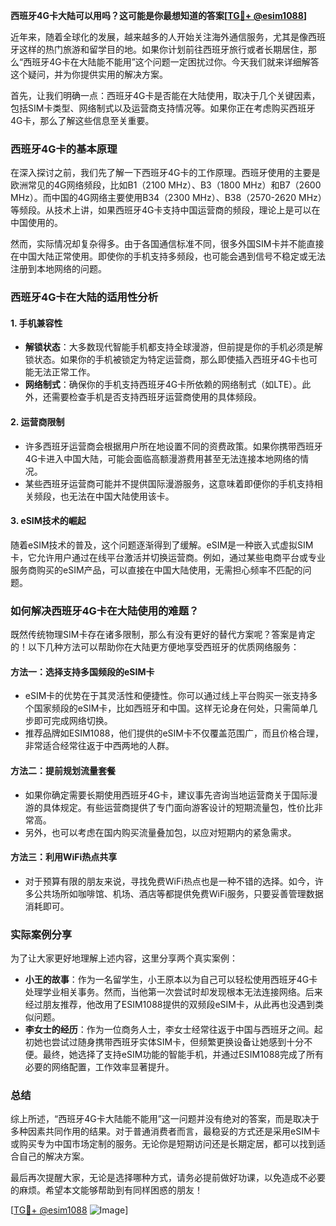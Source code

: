 **西班牙4G卡大陆可以用吗？这可能是你最想知道的答案[[TG💪+ @esim1088](https://t.me/s/esim1088)]**

近年来，随着全球化的发展，越来越多的人开始关注海外通信服务，尤其是像西班牙这样的热门旅游和留学目的地。如果你计划前往西班牙旅行或者长期居住，那么“西班牙4G卡在大陆能不能用”这个问题一定困扰过你。今天我们就来详细解答这个疑问，并为你提供实用的解决方案。

首先，让我们明确一点：西班牙4G卡是否能在大陆使用，取决于几个关键因素，包括SIM卡类型、网络制式以及运营商支持情况等。如果你正在考虑购买西班牙4G卡，那么了解这些信息至关重要。

### 西班牙4G卡的基本原理

在深入探讨之前，我们先了解一下西班牙4G卡的工作原理。西班牙使用的主要是欧洲常见的4G网络频段，比如B1（2100 MHz）、B3（1800 MHz）和B7（2600 MHz）。而中国的4G网络主要使用B34（2300 MHz）、B38（2570-2620 MHz）等频段。从技术上讲，如果西班牙4G卡支持中国运营商的频段，理论上是可以在中国使用的。

然而，实际情况却复杂得多。由于各国通信标准不同，很多外国SIM卡并不能直接在中国大陆正常使用。即使你的手机支持多频段，也可能会遇到信号不稳定或无法注册到本地网络的问题。

### 西班牙4G卡在大陆的适用性分析

#### 1. **手机兼容性**
   - **解锁状态**：大多数现代智能手机都支持全球漫游，但前提是你的手机必须是解锁状态。如果你的手机被锁定为特定运营商，那么即使插入西班牙4G卡也可能无法正常工作。
   - **网络制式**：确保你的手机支持西班牙4G卡所依赖的网络制式（如LTE）。此外，还需要检查手机是否支持西班牙运营商使用的具体频段。

#### 2. **运营商限制**
   - 许多西班牙运营商会根据用户所在地设置不同的资费政策。如果你携带西班牙4G卡进入中国大陆，可能会面临高额漫游费用甚至无法连接本地网络的情况。
   - 某些西班牙运营商可能并不提供国际漫游服务，这意味着即便你的手机支持相关频段，也无法在中国大陆使用该卡。

#### 3. **eSIM技术的崛起**
   随着eSIM技术的普及，这个问题逐渐得到了缓解。eSIM是一种嵌入式虚拟SIM卡，它允许用户通过在线平台激活并切换运营商。例如，通过某些电商平台或专业服务商购买的eSIM产品，可以直接在中国大陆使用，无需担心频率不匹配的问题。

### 如何解决西班牙4G卡在大陆使用的难题？

既然传统物理SIM卡存在诸多限制，那么有没有更好的替代方案呢？答案是肯定的！以下几种方法可以帮助你在大陆更方便地享受西班牙的优质网络服务：

#### 方法一：选择支持多国频段的eSIM卡
   - eSIM卡的优势在于其灵活性和便捷性。你可以通过线上平台购买一张支持多个国家频段的eSIM卡，比如西班牙和中国。这样无论身在何处，只需简单几步即可完成网络切换。
   - 推荐品牌如ESIM1088，他们提供的eSIM卡不仅覆盖范围广，而且价格合理，非常适合经常往返于中西两地的人群。

#### 方法二：提前规划流量套餐
   - 如果你确定需要长期使用西班牙4G卡，建议事先咨询当地运营商关于国际漫游的具体规定。有些运营商提供了专门面向游客设计的短期流量包，性价比非常高。
   - 另外，也可以考虑在国内购买流量叠加包，以应对短期内的紧急需求。

#### 方法三：利用WiFi热点共享
   - 对于预算有限的朋友来说，寻找免费WiFi热点也是一种不错的选择。如今，许多公共场所如咖啡馆、机场、酒店等都提供免费WiFi服务，只要妥善管理数据消耗即可。

### 实际案例分享

为了让大家更好地理解上述内容，这里分享两个真实案例：
- **小王的故事**：作为一名留学生，小王原本以为自己可以轻松使用西班牙4G卡处理学业相关事务。然而，当他第一次尝试时却发现根本无法连接网络。后来经过朋友推荐，他改用了ESIM1088提供的双频段eSIM卡，从此再也没遇到类似问题。
- **李女士的经历**：作为一位商务人士，李女士经常往返于中国与西班牙之间。起初她也尝试过随身携带西班牙实体SIM卡，但频繁更换设备让她感到十分不便。最终，她选择了支持eSIM功能的智能手机，并通过ESIM1088完成了所有必要的网络配置，工作效率显著提升。

### 总结

综上所述，“西班牙4G卡大陆能不能用”这一问题并没有绝对的答案，而是取决于多种因素共同作用的结果。对于普通消费者而言，最稳妥的方式还是采用eSIM卡或购买专为中国市场定制的服务。无论你是短期访问还是长期定居，都可以找到适合自己的解决方案。

最后再次提醒大家，无论是选择哪种方式，请务必提前做好功课，以免造成不必要的麻烦。希望本文能够帮助到有同样困惑的朋友！

[[TG💪+ @esim1088](https://t.me/s/esim1088) ![Image](https://i.postimg.cc/4NQfJmqS/Snipaste-2025-05-13-00-14-12.png)]